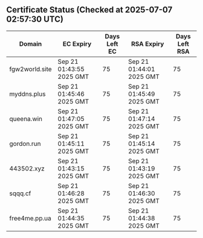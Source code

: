 ## Certificate Status (Checked at 2025-07-07 02:57:30 UTC)
| Domain | EC Expiry | Days Left EC | RSA Expiry | Days Left RSA |
|--------|-----------|-------------|------------|--------------|
| fgw2world.site | Sep 21 01:43:55 2025 GMT | 75 | Sep 21 01:44:01 2025 GMT | 75 |
| myddns.plus | Sep 21 01:45:46 2025 GMT | 75 | Sep 21 01:45:49 2025 GMT | 75 |
| queena.win | Sep 21 01:47:05 2025 GMT | 75 | Sep 21 01:47:14 2025 GMT | 75 |
| gordon.run | Sep 21 01:45:11 2025 GMT | 75 | Sep 21 01:45:14 2025 GMT | 75 |
| 443502.xyz | Sep 21 01:43:15 2025 GMT | 75 | Sep 21 01:43:19 2025 GMT | 75 |
| sqqq.cf | Sep 21 01:46:28 2025 GMT | 75 | Sep 21 01:46:30 2025 GMT | 75 |
| free4me.pp.ua | Sep 21 01:44:35 2025 GMT | 75 | Sep 21 01:44:38 2025 GMT | 75 |
